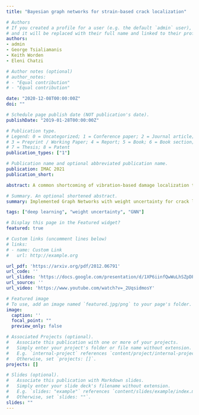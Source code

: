```yaml
---
title: "Bayesian graph networks for strain-based crack localization"

# Authors
# If you created a profile for a user (e.g. the default `admin` user), write the username (folder name) here 
# and it will be replaced with their full name and linked to their profile.
authors:
- admin
- George Tsialiamanis
- Keith Worden
- Eleni Chatzi

# Author notes (optional)
# author_notes:
# - "Equal contribution"
# - "Equal contribution"

date: "2020-12-08T00:00:00Z"
doi: ""

# Schedule page publish date (NOT publication's date).
publishDate: "2019-01-28T00:00:00Z"

# Publication type.
# Legend: 0 = Uncategorized; 1 = Conference paper; 2 = Journal article;
# 3 = Preprint / Working Paper; 4 = Report; 5 = Book; 6 = Book section;
# 7 = Thesis; 8 = Patent
publication_types: ["1"]

# Publication name and optional abbreviated publication name.
publication: IMAC 2021
publication_short:

abstract: A common shortcoming of vibration-based damage localization techniques is that localized damages, i.e. small cracks, have a limited influence on the spectral characteristics of a structure. In contrast, even the smallest of defects, under particular loading conditions, cause localized strain concentrations with predictable spatial configuration. However, the effect of a small defect on strain decays quickly with distance from the defect, making strain-based localization rather challenging. In this work, an attempt is made to approximate, in a fully data-driven manner, the posterior distribution of a crack location, given arbitrary dynamic strain measurements at arbitrary discrete locations on a structure. The proposed technique leverages Graph Neural Networks (GNNs) and recent developments in scalable learning for Bayesian neural networks. The technique is demonstrated on the problem of inferring the position of an unknown crack via patterns of dynamic strain field measurements at discrete locations. The dataset consists of simulations of a hollow tube under random time-dependent excitations with randomly sampled crack geometry and orientation.

# Summary. An optional shortened abstract.
summary: Implemented Graph Networks with weight uncertainty for crack localization while using arbitrarily positioned strain sensors with good results.

tags: ["deep learning", "weight uncertainty", "GNN"]

# Display this page in the Featured widget?
featured: true

# Custom links (uncomment lines below)
# links:
# - name: Custom Link
#   url: http://example.org

url_pdf: 'https://arxiv.org/pdf/2012.06791'
url_code: ''
url_slides: 'https://docs.google.com/presentation/d/1XP6iinfQwWuLhSZpDPLclxkbAdx0S2RhunNINhXvHKg/edit?usp=sharing'
url_source: ''
url_video: 'https://www.youtube.com/watch?v=_2UqsidmosY'

# Featured image
# To use, add an image named `featured.jpg/png` to your page's folder. 
image:
  caption: ''
  focal_point: ""
  preview_only: false

# Associated Projects (optional).
#   Associate this publication with one or more of your projects.
#   Simply enter your project's folder or file name without extension.
#   E.g. `internal-project` references `content/project/internal-project/index.md`.
#   Otherwise, set `projects: []`.
projects: []

# Slides (optional).
#   Associate this publication with Markdown slides.
#   Simply enter your slide deck's filename without extension.
#   E.g. `slides: "example"` references `content/slides/example/index.md`.
#   Otherwise, set `slides: ""`.
slides: ""
---
```


